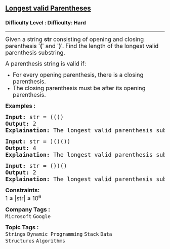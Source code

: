 <h2><a href="https://www.geeksforgeeks.org/problems/longest-valid-parentheses5657/1?page=1&difficulty=Hard&sortBy=submissions">Longest valid Parentheses</a></h2><h3>Difficulty Level : Difficulty: Hard</h3><hr><div class="problems_problem_content__Xm_eO"><p><span style="font-size: 18px;">Given a string <strong>str</strong> consisting of opening and closing parenthesis '<strong>(</strong>' and '<strong>)</strong>'. Find the length of the longest valid parenthesis substring.</span></p>
<p><span style="font-size: 18px;">A parenthesis string is valid if:</span></p>
<ul>
<li><span style="font-size: 18px;">For every opening parenthesis, there is a closing parenthesis.</span></li>
<li><span style="font-size: 18px;">The closing parenthesis must be after its opening parenthesis.</span></li>
</ul>
<p><strong><span style="font-size: 18px;">Examples :</span></strong></p>
<pre><span style="font-size: 18px;"><strong>Input:</strong> str = ((()
<strong>Output:</strong> 2
<strong>Explaination:</strong> The longest valid parenthesis substring is "()".</span></pre>
<pre><span style="font-size: 18px;"><strong>Input:</strong> str = )()())
<strong>Output:</strong> 4
<strong>Explaination:</strong> The longest valid parenthesis substring is "()()".</span></pre>
<pre><span style="font-size: 18px;"><strong>Input:</strong> str = ())()
<strong>Output:</strong> 2
<strong>Explaination:</strong> The longest valid parenthesis substring is "()".</span></pre>
<p><span style="font-size: 18px;"><strong>Constraints:</strong><br>1 ≤ |str| ≤ 10<sup>6</sup>&nbsp;&nbsp;</span></p></div><p><span style=font-size:18px><strong>Company Tags : </strong><br><code>Microsoft</code>&nbsp;<code>Google</code>&nbsp;<br><p><span style=font-size:18px><strong>Topic Tags : </strong><br><code>Strings</code>&nbsp;<code>Dynamic Programming</code>&nbsp;<code>Stack</code>&nbsp;<code>Data Structures</code>&nbsp;<code>Algorithms</code>&nbsp;